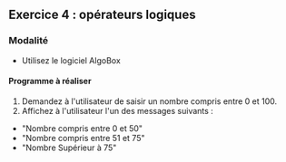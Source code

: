 ## Exercice 4 : opérateurs logiques

### Modalité

- Utilisez le logiciel AlgoBox

#### Programme à réaliser

1. Demandez à l'utilisateur de saisir un nombre compris entre 0 et 100.
2. Affichez à l'utilisateur l'un des messages suivants : 
- "Nombre compris entre 0 et 50"
- "Nombre compris entre 51 et 75"
- "Nombre Supérieur à 75"